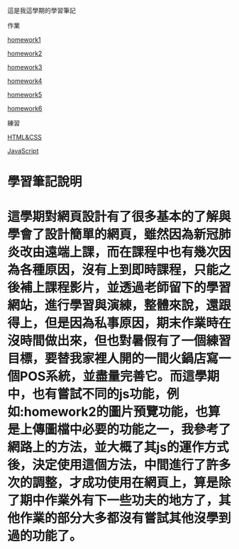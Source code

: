 這是我這學期的學習筆記<p>
作業
  
[homework1](https://github.com/kalen2019/homework/tree/master/homework1)<p>
[homework2](https://github.com/kalen2019/homework/tree/master/homework2)<p>
[homework3](https://github.com/kalen2019/homework/tree/master/homework3)<p>
[homework4](https://github.com/kalen2019/homework/tree/master/homework4)<p>
[homework5](https://github.com/kalen2019/homework/tree/master/homework5)<p>
[homework6](https://github.com/kalen2019/homework/tree/master/homework6)<p>
練習
 
[HTML&CSS](https://github.com/kalen2019/Learnning/tree/master/Html%26Css)<p>
[JavaScript](https://github.com/kalen2019/Learnning/tree/master/JavaScript)<p>


<h1>學習筆記說明<h1>

<p1>     這學期對網頁設計有了很多基本的了解與學會了設計簡單的網頁，雖然因為新冠肺炎改由遠端上課，而在課程中也有幾次因為各種原因，沒有上到即時課程，只能之後補上課程影片，並透過老師留下的學習網站，進行學習與演練，整體來說，還跟得上，但是因為私事原因，期末作業時在沒時間做出來，但也對暑假有了一個練習目標，要替我家裡人開的一間火鍋店寫一個POS系統，並盡量完善它。而這學期中，也有嘗試不同的js功能，例如:homework2的圖片預覽功能，也算是上傳圖檔中必要的功能之一，我參考了網路上的方法，並大概了其js的運作方式後，決定使用這個方法，中間進行了許多次的調整，才成功使用在網頁上，算是除了期中作業外有下一些功夫的地方了，其他作業的部分大多都沒有嘗試其他沒學到過的功能了。
